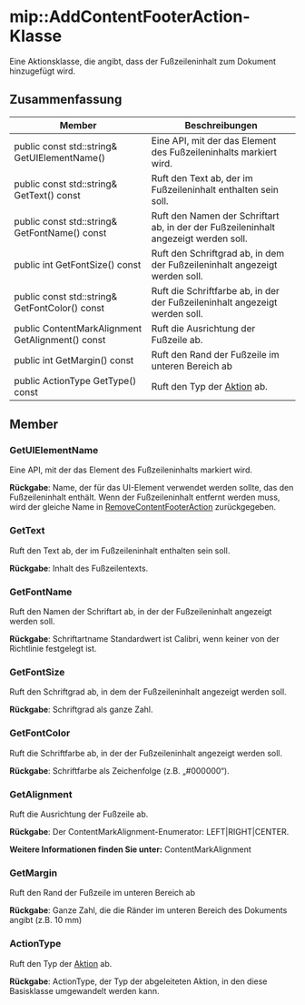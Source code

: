 # <a name="class-mipaddcontentfooteraction"></a>mip::AddContentFooterAction-Klasse 
Eine Aktionsklasse, die angibt, dass der Fußzeileninhalt zum Dokument hinzugefügt wird.
  
## <a name="summary"></a>Zusammenfassung
 Member                        | Beschreibungen                                
--------------------------------|---------------------------------------------
 public const std::string& GetUIElementName()  |  Eine API, mit der das Element des Fußzeileninhalts markiert wird.
 public const std::string& GetText() const  |  Ruft den Text ab, der im Fußzeileninhalt enthalten sein soll.
 public const std::string& GetFontName() const  |  Ruft den Namen der Schriftart ab, in der der Fußzeileninhalt angezeigt werden soll.
 public int GetFontSize() const  |  Ruft den Schriftgrad ab, in dem der Fußzeileninhalt angezeigt werden soll.
 public const std::string& GetFontColor() const  |  Ruft die Schriftfarbe ab, in der der Fußzeileninhalt angezeigt werden soll.
 public ContentMarkAlignment GetAlignment() const  |  Ruft die Ausrichtung der Fußzeile ab.
 public int GetMargin() const  |  Ruft den Rand der Fußzeile im unteren Bereich ab
 public ActionType GetType() const  |  Ruft den Typ der [Aktion](class_mip_action.md) ab.
  
## <a name="members"></a>Member
  
### <a name="getuielementname"></a>GetUIElementName
Eine API, mit der das Element des Fußzeileninhalts markiert wird.

  
**Rückgabe**: Name, der für das UI-Element verwendet werden sollte, das den Fußzeileninhalt enthält. Wenn der Fußzeileninhalt entfernt werden muss, wird der gleiche Name in [RemoveContentFooterAction](class_mip_removecontentfooteraction.md) zurückgegeben.
  
### <a name="gettext"></a>GetText
Ruft den Text ab, der im Fußzeileninhalt enthalten sein soll.

  
**Rückgabe**: Inhalt des Fußzeilentexts.
  
### <a name="getfontname"></a>GetFontName
Ruft den Namen der Schriftart ab, in der der Fußzeileninhalt angezeigt werden soll.

  
**Rückgabe**: Schriftartname Standardwert ist Calibri, wenn keiner von der Richtlinie festgelegt ist.
  
### <a name="getfontsize"></a>GetFontSize
Ruft den Schriftgrad ab, in dem der Fußzeileninhalt angezeigt werden soll.

  
**Rückgabe**: Schriftgrad als ganze Zahl.
  
### <a name="getfontcolor"></a>GetFontColor
Ruft die Schriftfarbe ab, in der der Fußzeileninhalt angezeigt werden soll.

  
**Rückgabe**: Schriftfarbe als Zeichenfolge (z.B. „#000000“).
  
### <a name="getalignment"></a>GetAlignment
Ruft die Ausrichtung der Fußzeile ab.

  
**Rückgabe**: Der ContentMarkAlignment-Enumerator: LEFT|RIGHT|CENTER. 
  
**Weitere Informationen finden Sie unter:** ContentMarkAlignment
  
### <a name="getmargin"></a>GetMargin
Ruft den Rand der Fußzeile im unteren Bereich ab

  
**Rückgabe**: Ganze Zahl, die die Ränder im unteren Bereich des Dokuments angibt (z.B. 10 mm)
  
### <a name="actiontype"></a>ActionType
Ruft den Typ der [Aktion](class_mip_action.md) ab.

  
**Rückgabe**: ActionType, der Typ der abgeleiteten Aktion, in den diese Basisklasse umgewandelt werden kann.